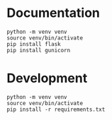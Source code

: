 # Documentation
```
python -m venv venv
source venv/bin/activate
pip install flask
pip install gunicorn
```
# Development
```
python -m venv venv
source venv/bin/activate
pip install -r requirements.txt
```
